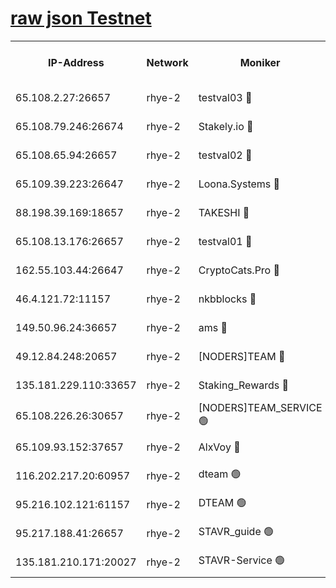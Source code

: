 
[raw json Testnet](https://rpc-check.quickt.stavr.tech/quickt/rpc-quickt-result.json)
=


<table><tr><th>IP-Address</th><th>Network</th><th>Moniker</th><th>Latest Block Height</th><th>Earliest Block Height</th><th>Catching Up</th><th>Tx Index</th><th>Voting Power</th><th>Scan Time</th></tr><tr><td>65.108.2.27:26657</td><td>rhye-2</td><td>testval03 🔴</td><td>1039315</td><td>1</td><td>False</td><td>on</td><td>11002050</td><td>2024-02-29T18:16:24.311911291UTC</td></tr><tr><td>65.108.79.246:26674</td><td>rhye-2</td><td>Stakely.io 🔴</td><td>1039315</td><td>1</td><td>False</td><td>on</td><td>10010</td><td>2024-02-29T18:16:26.659749332UTC</td></tr><tr><td>65.108.65.94:26657</td><td>rhye-2</td><td>testval02 🔴</td><td>1039316</td><td>1</td><td>False</td><td>on</td><td>11002050</td><td>2024-02-29T18:16:29.369340267UTC</td></tr><tr><td>65.109.39.223:26647</td><td>rhye-2</td><td>Loona.Systems 🔴</td><td>1039316</td><td>1</td><td>False</td><td>off</td><td>86949</td><td>2024-02-29T18:16:29.961435591UTC</td></tr><tr><td>88.198.39.169:18657</td><td>rhye-2</td><td>TAKESHI 🔴</td><td>1039316</td><td>1</td><td>False</td><td>off</td><td>40542</td><td>2024-02-29T18:16:30.514095835UTC</td></tr><tr><td>65.108.13.176:26657</td><td>rhye-2</td><td>testval01 🔴</td><td>1039316</td><td>1</td><td>False</td><td>on</td><td>13082010</td><td>2024-02-29T18:16:31.484168302UTC</td></tr><tr><td>162.55.103.44:26647</td><td>rhye-2</td><td>CryptoCats.Pro 🔴</td><td>1039322</td><td>1</td><td>False</td><td>off</td><td>9999</td><td>2024-02-29T18:17:03.289979651UTC</td></tr><tr><td>46.4.121.72:11157</td><td>rhye-2</td><td>nkbblocks 🔴</td><td>1039313</td><td>70101</td><td>False</td><td>off</td><td>81084</td><td>2024-02-29T18:16:17.482583516UTC</td></tr><tr><td>149.50.96.24:36657</td><td>rhye-2</td><td>ams 🔴</td><td>1039319</td><td>133501</td><td>False</td><td>on</td><td>10732</td><td>2024-02-29T18:16:46.695084338UTC</td></tr><tr><td>49.12.84.248:20657</td><td>rhye-2</td><td>[NODERS]TEAM 🔴</td><td>1039318</td><td>146001</td><td>False</td><td>on</td><td>59690</td><td>2024-02-29T18:16:44.289778882UTC</td></tr><tr><td>135.181.229.110:33657</td><td>rhye-2</td><td>Staking_Rewards 🔴</td><td>1039316</td><td>149101</td><td>False</td><td>on</td><td>9900</td><td>2024-02-29T18:16:30.302245320UTC</td></tr><tr><td>65.108.226.26:30657</td><td>rhye-2</td><td>[NODERS]TEAM_SERVICE 🟢</td><td>1039316</td><td>241501</td><td>False</td><td>on</td><td>0</td><td>2024-02-29T18:16:31.138116138UTC</td></tr><tr><td>65.109.93.152:37657</td><td>rhye-2</td><td>AlxVoy 🔴</td><td>1039314</td><td>315173</td><td>False</td><td>on</td><td>150351</td><td>2024-02-29T18:16:21.938297038UTC</td></tr><tr><td>116.202.217.20:60957</td><td>rhye-2</td><td>dteam 🟢</td><td>1039316</td><td>421794</td><td>False</td><td>on</td><td>0</td><td>2024-02-29T18:16:29.612257027UTC</td></tr><tr><td>95.216.102.121:61157</td><td>rhye-2</td><td>DTEAM 🟢</td><td>946425</td><td>945401</td><td>False</td><td>on</td><td>0</td><td>2024-02-29T18:16:27.015340387UTC</td></tr><tr><td>95.217.188.41:26657</td><td>rhye-2</td><td>STAVR_guide 🟢</td><td>1039316</td><td>1020001</td><td>False</td><td>on</td><td>0</td><td>2024-02-29T18:16:30.822661822UTC</td></tr><tr><td>135.181.210.171:20027</td><td>rhye-2</td><td>STAVR-Service 🟢</td><td>1039318</td><td>1036501</td><td>False</td><td>on</td><td>0</td><td>2024-02-29T18:16:42.024963521UTC</td></tr></table>